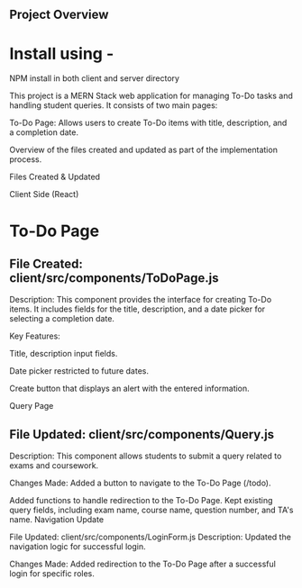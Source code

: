 
## Project Overview

# Install using -
NPM install
in both client and server directory

This project is a MERN Stack web application for managing To-Do tasks and handling student queries. It consists of two main pages:

To-Do Page: Allows users to create To-Do items with title, description, and a completion date.

Overview of the files created and updated as part of the implementation process.

Files Created & Updated

Client Side (React)

# To-Do Page

## File Created: client/src/components/ToDoPage.js

Description: This component provides the interface for creating To-Do items. It includes fields for the title, description, and a date picker for selecting a completion date.

Key Features:

Title, description input fields.

Date picker restricted to future dates.

Create button that displays an alert with the entered information.

Query Page

## File Updated: client/src/components/Query.js

Description: This component allows students to submit a query related to exams and coursework.

Changes Made:
Added a button to navigate to the To-Do Page (/todo).

Added functions to handle redirection to the To-Do Page.
Kept existing query fields, including exam name, course name, question number, and TA's name.
Navigation Update

File Updated: client/src/components/LoginForm.js
Description: Updated the navigation logic for successful login.

Changes Made:
Added redirection to the To-Do Page after a successful login for specific roles.


